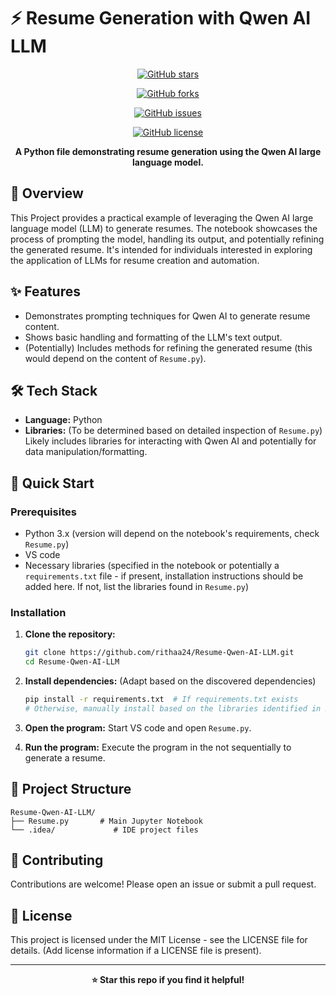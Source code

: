 # ⚡ Resume Generation with Qwen AI LLM

<div align="center">

[![GitHub stars](https://img.shields.io/github/stars/rithaa24/Resume-Qwen-AI-LLM?style=for-the-badge)](https://github.com/rithaa24/Resume-Qwen-AI-LLM/stargazers)

[![GitHub forks](https://img.shields.io/github/forks/rithaa24/Resume-Qwen-AI-LLM?style=for-the-badge)](https://github.com/rithaa24/Resume-Qwen-AI-LLM/network)

[![GitHub issues](https://img.shields.io/github/issues/rithaa24/Resume-Qwen-AI-LLM?style=for-the-badge)](https://github.com/rithaa24/Resume-Qwen-AI-LLM/issues)

[![GitHub license](https://img.shields.io/github/license/rithaa24/Resume-Qwen-AI-LLM?style=for-the-badge)](LICENSE)

**A Python file demonstrating resume generation using the Qwen AI large language model.**

</div>

## 📖 Overview

This Project provides a practical example of leveraging the Qwen AI large language model (LLM) to generate resumes.  The notebook showcases the process of prompting the model, handling its output, and potentially refining the generated resume.  It's intended for individuals interested in exploring the application of LLMs for resume creation and automation.

## ✨ Features

- Demonstrates prompting techniques for Qwen AI to generate resume content.
- Shows basic handling and formatting of the LLM's text output.
- (Potentially) Includes methods for refining the generated resume (this would depend on the content of `Resume.py`).


## 🛠️ Tech Stack

- **Language:** Python
- **Libraries:**  (To be determined based on detailed inspection of `Resume.py`) Likely includes libraries for interacting with Qwen AI and potentially for data manipulation/formatting.

## 🚀 Quick Start

### Prerequisites

- Python 3.x (version will depend on the notebook's requirements, check `Resume.py`)
- VS code
- Necessary libraries (specified in the notebook or potentially a `requirements.txt` file -  if present, installation instructions should be added here.  If not, list the libraries found in `Resume.py`)

### Installation

1. **Clone the repository:**
   ```bash
   git clone https://github.com/rithaa24/Resume-Qwen-AI-LLM.git
   cd Resume-Qwen-AI-LLM
   ```

2. **Install dependencies:** (Adapt based on the discovered dependencies)
   ```bash
   pip install -r requirements.txt  # If requirements.txt exists
   # Otherwise, manually install based on the libraries identified in Resume.ipynb
   ```

3. **Open the program:**
   Start VS code and open `Resume.py`.

4. **Run the program:**
   Execute the program in the not sequentially to generate a resume.


## 📁 Project Structure

```
Resume-Qwen-AI-LLM/
├── Resume.py       # Main Jupyter Notebook
└── .idea/             # IDE project files

```


## 🤝 Contributing

Contributions are welcome! Please open an issue or submit a pull request.


## 📄 License

This project is licensed under the MIT License - see the LICENSE file for details. (Add license information if a LICENSE file is present).


---

<div align="center">

**⭐ Star this repo if you find it helpful!**

</div>

